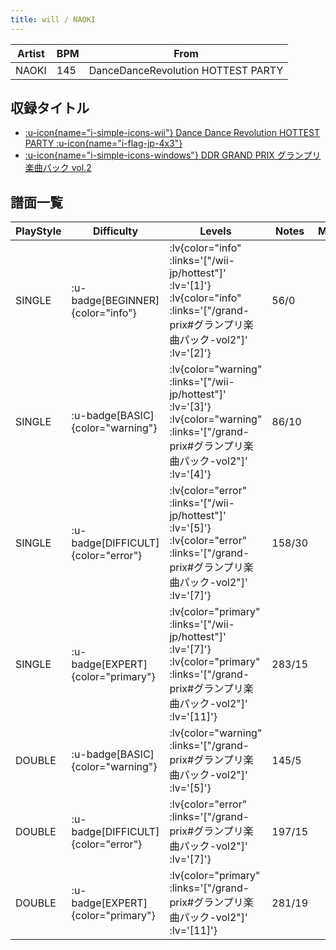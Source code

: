 ```yaml
---
title: will / NAOKI
---
```


|Artist|BPM|From|
|------|---|----|
|NAOKI|145|DanceDanceRevolution HOTTEST PARTY|

## 収録タイトル

- [ :u-icon{name="i-simple-icons-wii"} Dance Dance Revolution HOTTEST PARTY :u-icon{name="i-flag-jp-4x3"} ](/wii-jp/hottest)
- [ :u-icon{name="i-simple-icons-windows"} DDR GRAND PRIX グランプリ楽曲パック vol.2](/grand-prix#グランプリ楽曲パック-vol2)

## 譜面一覧

|PlayStyle|Difficulty|Levels|Notes|Movie|
|---------|----------|------|-----|-----|
|SINGLE| :u-badge[BEGINNER]{color="info"} | :lv{color="info" :links='["/wii-jp/hottest"]' :lv='[1]'}  :lv{color="info" :links='["/grand-prix#グランプリ楽曲パック-vol2"]' :lv='[2]'} |56/0||
|SINGLE| :u-badge[BASIC]{color="warning"} | :lv{color="warning" :links='["/wii-jp/hottest"]' :lv='[3]'}  :lv{color="warning" :links='["/grand-prix#グランプリ楽曲パック-vol2"]' :lv='[4]'} |86/10||
|SINGLE| :u-badge[DIFFICULT]{color="error"} | :lv{color="error" :links='["/wii-jp/hottest"]' :lv='[5]'}  :lv{color="error" :links='["/grand-prix#グランプリ楽曲パック-vol2"]' :lv='[7]'} |158/30||
|SINGLE| :u-badge[EXPERT]{color="primary"} | :lv{color="primary" :links='["/wii-jp/hottest"]' :lv='[7]'}  :lv{color="primary" :links='["/grand-prix#グランプリ楽曲パック-vol2"]' :lv='[11]'} |283/15||
|DOUBLE| :u-badge[BASIC]{color="warning"} | :lv{color="warning" :links='["/grand-prix#グランプリ楽曲パック-vol2"]' :lv='[5]'} |145/5||
|DOUBLE| :u-badge[DIFFICULT]{color="error"} | :lv{color="error" :links='["/grand-prix#グランプリ楽曲パック-vol2"]' :lv='[7]'} |197/15||
|DOUBLE| :u-badge[EXPERT]{color="primary"} | :lv{color="primary" :links='["/grand-prix#グランプリ楽曲パック-vol2"]' :lv='[11]'} |281/19||
